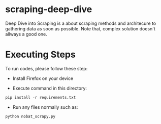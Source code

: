 # scraping-deep-dive

Deep Dive into Scraping is a about scraping methods and architecure to gathering data as soon as possible. Note that, complex solution doesn't allways a good one.



# Executing Steps
To run codes, please follow these step:

- Install Firefox on your device

- Execute command in this directory: 
```python
pip install -r requirements.txt
```

- Run any files normally such as: 
```python
python nobat_scrapy.py
```

